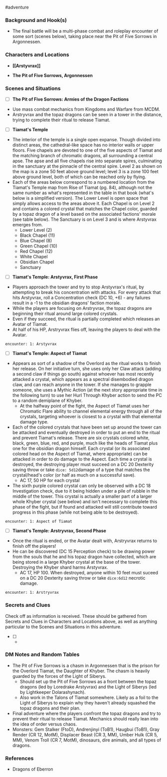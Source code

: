  #adventure 

### Background and Hook(s)

* The final battle will be a multi-phase combat and roleplay encounter of some sort (scenes below), taking place near the Pit of Five Sorrows in Argonnessen.

### Characters and Locations

* **[[Arstyvrax]]**

* **The Pit of Five Sorrows, Argonnessen**

### Scenes and Situations

 - [ ]  **The Pit of Five Sorrows: Armies of the Dragon Factions**

* Use mass combat mechanics from Kingdoms and Warfare from MCDM.
* Arstryvrax and the topaz dragons can be seen in a tower in the distance, trying to complete their ritual to release Tiamat.

 - [ ]  **Tiamat's Temple**

- The interior of the temple is a single open expanse. Though divided into distinct areas, the cathedral-like space has no interior walls or upper floors. Five chapels are devoted to one of the five aspects of Tiamat and the matching branch of chromatic dragons, all surrounding a central apse. The apse and all five chapels rise into separate spires, culminating in the sanctuary at the pinnacle of the central spire. Level 2 as shown on the map is a zone 50 feet above ground level; level 3 is a zone 100 feet above ground level, both of which can be reached only by flying.
- Each of the areas below correspond to a numbered location from the Tiamat's Temple map from Rise of Tiamat (pg. 84), although not the same number as what's represented in the table in that book (what's below is a simplified version). The Lower Level is open space that simply allows access to the areas above it. Each Chapel is on Level 2 and contains a colored crystal that matches the Chapel color, guarded by a topaz dragon of a level based on the associated factions' morale (see table below). The Sanctuary is on Level 3 and is where Arstyvrax emerges from.
	- Lower Level (2)
	- Black Chapel (11)
	- Blue Chapel (8)
	- Green Chapel (10)
	- Red Chapel (12)
	- White Chapel
	- Obsidian Chapel
	- Sanctuary

 - [ ]  **Tiamat's Temple: Arstyvrax, First Phase**

* Players approach the tower and try to stop Arstyvrax's ritual, by attempting to break his concentration with attacks. For every attack that hits Arstyvrax, roll a Concentration check (DC 10, +6) - any failures result in a -1 to the obsidian dragons' faction morale.
* While the players are focusing on Arstryvrax, the topaz dragons are beginning their ritual around large colored crystals. 
* Even if they succeed, the ritual is partially completed which releases an Avatar of Tiamat.
* At half of his HP, Arstryvrax flies off, leaving the players to deal with the Avatar.

`encounter: 1: Arstyvrax`

 - [ ]  **Tiamat's Temple: Aspect of Tiamat**

* Appears as sort of a shadow of the Overlord as the ritual works to finish her release. On her initiative turn, she uses only her Claw attack (adding a second claw if things go south) against whoever has most recently attacked a crystal, which appears as a spectral disembodied dragon claw, and can reach anyone in the tower. If she manages to grapple someone, she uses a Mythic Action (at the next story appropriate time in the following turn) to use her Hurl Through Khyber action to send the PC to a random demiplane of Khyber.
	* At the halfway point of the fight, the Aspect of Tiamat uses her Chromatic Flare ability to channel elemental energy through all of the crystals, targeting whoever is closest to a crystal with that elemental damage type.
* Each of the colored crystals that have been set up around the tower can be attacked and eventually destroyed in order to put an end to the ritual and prevent Tiamat's release. There are six crystals colored white, black, green, blue, red, and purple, much like the heads of Tiamat plus one for the obsidian dragon himself. Each crystal (or its associated colored head on the Aspect of Tiamat, where appropriate) can be attacked in order to do damage to the Aspect. Each time a crystal is destroyed, the destroying player must succeed on a DC 20 Dexterity saving throw or take `dice: 5d12`damage of a type that matches the crystal/head's color (or half as much on a successful save).
	* AC 17, 50 HP for each crystal
* The sixth purple colored crystal can only be observed with a DC 18 Investigation check, due to it being hidden under a pile of rubble in the middle of the tower. This crystal is actually a smaller part of a larger whole Khyber crystal (see below) and isn't necessary to complete this phase of the fight, but if found and attacked will still contribute toward progress in this phase (while not being able to be destroyed).

`encounter: 1: Aspect of Tiamat`

 - [ ]  **Tiamat's Temple: Arstryvrax, Second Phase**

* Once the ritual is ended, or the Avatar dealt with, Arstryvrax returns to finish off the players!
* He can be discovered (DC 15 Perception check) to be drawing power from the souls that he and his topaz dragon have collected, which are being stored in a large Khyber crystal at the base of the tower. Destroying the Khyber shard harms Arstyvrax.
	* AC 17, HP 100. When destroyed, anyone within 10 feet must suceed on a DC 20 Dexterity saving throw or take `dice:6d12` necrotic damage.

`encounter: 1: Arstryvrax`

### Secrets and Clues
Check off as information is received. These should be gathered from Secrets and Clues in Characters and Locations above, as well as anything particular to the Scenes and Situations in this adventure.

 - [ ] -

### DM Notes and Random Tables

* The Pit of Five Sorrows is a chasm in Argonnessen that is the prison for the Overlord Tiamat, the Daughter of Khyber. The chasm is heavily guarded by the forces of the Light of Siberys.
	* Should set up the Pit of Five Sorrows as a front between the topaz dragons (led by Loredrake Arstyvrax) and the Light of Siberys (led by Lightkeeper Dolarashynach).
	* Also work in the Talons of Tiamat somewhere. Likely as a foil to the Light of Siberys to explain why they haven't already squashed the topaz dragons and their plan.
* Final adventure where the players confront the topaz dragons and try to prevent their ritual to release Tiamat. Mechanics should really lean into the idea of order versus chaos.
* Monsters: Gem Stalker (FtoD), Andrenjinyi (ToB1), Haugbui (ToB1), Gray Render (CR 12, MotM), Displacer Beast (CR 3, MM), Umber Hulk (CR 5, MM), Venom Troll (CR 7, MotM), dinosaurs, dire animals, and all types of dragons.

### References

* Dragons of Eberron

